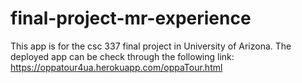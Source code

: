 # final-project-mr-experience
This app is for the csc 337 final project in University of Arizona. The deployed app can be check through the following link: 
https://oppatour4ua.herokuapp.com/oppaTour.html
